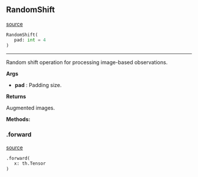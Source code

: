 #


## RandomShift
[source](https://github.com/RLE-Foundation/Hsuanwu/blob/main/hsuanwu/xplore/augmentation/random_shift.py/#L7)
```python 
RandomShift(
   pad: int = 4
)
```


---
Random shift operation for processing image-based observations.


**Args**

* **pad**  : Padding size.


**Returns**

Augmented images.


**Methods:**


### .forward
[source](https://github.com/RLE-Foundation/Hsuanwu/blob/main/hsuanwu/xplore/augmentation/random_shift.py/#L21)
```python
.forward(
   x: th.Tensor
)
```

